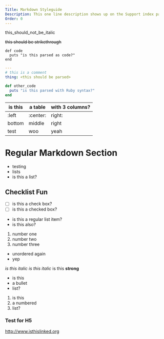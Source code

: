 ```yaml
---
Title: Markdown Styleguide
Description: This one line description shows up on the Support index page. Do not make it two lines!
Order: 0
---
```


this_should_not_be_italic

~~this should be strikethrough~~


```
def code
  puts "is this parsed as code?"
end
```


```yaml
---
# this is a comment
thing: <this should be parsed>
```


```ruby
def other_code
  puts "is this parsed with Ruby syntax?"
end
```


is this | a table | with 3 columns?
--------|---------|----------------
:left   | :center:|    right:
bottom  | middle  | right
test    | woo     | yeah


# Regular Markdown Section
 - testing
 - lists
 - is this a list?



## Checklist Fun

 - [ ] is this a check box?
 - [ ] is this a checked box?
 - is this a regular list item?
 - is this also?

 1. number one
 2. number two
 3. number three

 - unordered again
 - yep

 

 _is this italic_
 *is this italic*
 is this **strong**



 * is this
 * a bullet
 * list?

 

 1. is this
 2. a numbered
 3. list?

###  Test for H5
 http://www.isthislinked.org
